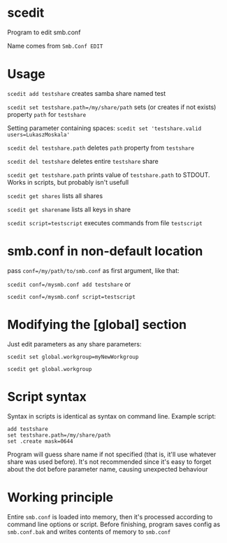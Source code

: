 # scedit
Program to edit smb.conf

Name comes from `Smb.Conf EDIT`
# Usage
`scedit add testshare` creates samba share named test

`scedit set testshare.path=/my/share/path` sets (or creates if not exists) property `path` for `testshare`

Setting parameter containing spaces: `scedit set 'testshare.valid users=LukaszMoskala'`

`scedit del testshare.path` deletes `path` property from `testshare`

`scedit del testshare` deletes entire `testshare` share

`scedit get testshare.path` prints value of `testshare.path` to STDOUT.
Works in scripts, but probably isn't usefull

`scedit get shares` lists all shares

`scedit get sharename` lists all keys in share

`scedit script=testscript` executes commands from file `testscript`
# smb.conf in non-default location

pass `conf=/my/path/to/smb.conf` as first argument, like that:

`scedit conf=/mysmb.conf add testshare` or

`scedit conf=/mysmb.conf script=testscript`

# Modifying the [global] section
Just edit parameters as any share parameters:

`scedit set global.workgroup=myNewWorkgroup`

`scedit get global.workgroup`

# Script syntax
Syntax in scripts is identical as syntax on command line. Example script:
```
add testshare
set testshare.path=/my/share/path
set .create mask=0644
```
Program will guess share name if not specified (that is, it'll use whatever share was used before).
It's not recommended since it's easy to forget about the dot before parameter name, causing unexpected behaviour
# Working principle
Entire `smb.conf` is loaded into memory, then it's processed according to command line options or script.
Before finishing, program saves config as `smb.conf.bak` and writes contents of memory to `smb.conf`
